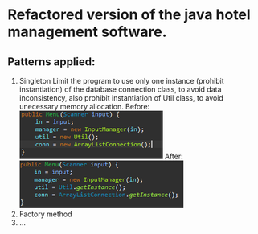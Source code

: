 # Refactored version of the java hotel management software.

## Patterns applied:
 1.  Singleton
 Limit the program to use only one instance (prohibit instantiation) of the database connection class, to avoid data inconsistency, also prohibit instantiation of Util class, to avoid unecessary memory allocation.
 Before:
 ![singleton antes](./img/singleton_antes.PNG)
 After:
 ![singleton depois](./img/singleton_depois.PNG)
 2.  Factory method
 3.  ...
